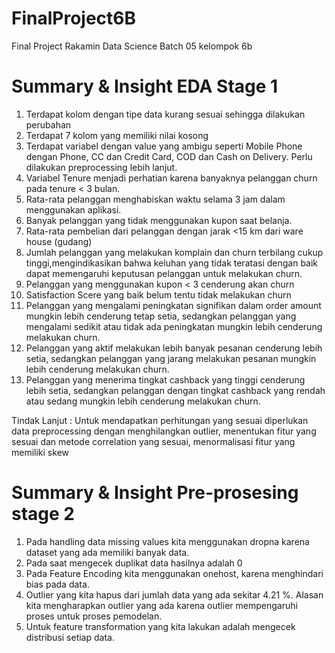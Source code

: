 # FinalProject6B
Final Project Rakamin Data Science Batch 05 kelompok 6b

# Summary & Insight EDA Stage 1
1. Terdapat kolom dengan tipe data kurang sesuai sehingga dilakukan perubahan
2. Terdapat 7 kolom yang memiliki nilai kosong
3. Terdapat variabel dengan value yang ambigu seperti Mobile Phone dengan Phone, CC dan Credit Card, COD dan Cash on Delivery. Perlu dilakukan preprocessing lebih lanjut.
4. Variabel Tenure menjadi perhatian karena banyaknya pelanggan churn pada tenure < 3 bulan.
5. Rata-rata pelanggan menghabiskan waktu selama 3 jam dalam menggunakan aplikasi.
6. Banyak pelanggan yang tidak menggunakan kupon saat belanja.
7. Rata-rata pembelian dari pelanggan dengan jarak <15 km dari ware house (gudang)
8. Jumlah pelanggan yang melakukan komplain dan churn terbilang cukup tinggi,mengindikasikan bahwa keluhan yang tidak teratasi dengan baik dapat memengaruhi keputusan pelanggan untuk melakukan churn.
9. Pelanggan yang menggunakan kupon < 3 cenderung akan churn
10. Satisfaction Scere yang baik belum tentu tidak melakukan churn
11. Pelanggan yang mengalami peningkatan signifikan dalam order amount mungkin lebih cenderung tetap setia, sedangkan pelanggan yang mengalami sedikit atau tidak ada peningkatan mungkin lebih cenderung melakukan churn.
12. Pelanggan yang aktif melakukan lebih banyak pesanan cenderung lebih setia, sedangkan pelanggan yang jarang melakukan pesanan mungkin lebih cenderung melakukan churn.
13. Pelanggan yang menerima tingkat cashback yang tinggi cenderung lebih setia, sedangkan pelanggan dengan tingkat cashback yang rendah atau sedang mungkin lebih cenderung melakukan churn.

Tindak Lanjut : Untuk mendapatkan perhitungan yang sesuai diperlukan data preprocessing dengan menghilangkan outlier, menentukan fitur yang sesuai dan metode correlation yang sesuai, menormalisasi fitur yang memiliki skew


# Summary & Insight Pre-prosesing stage 2
1. Pada handling data missing values kita menggunakan dropna karena dataset yang ada memiliki banyak data.
2. Pada saat mengecek duplikat data hasilnya adalah 0
3. Pada Feature Encoding kita menggunakan onehost, karena menghindari bias pada data.
4. Outlier yang kita hapus dari jumlah data yang ada sekitar 4.21 %. Alasan kita mengharapkan outlier yang ada karena outlier mempengaruhi proses untuk proses pemodelan.
5. Untuk feature transformation yang kita lakukan adalah mengecek distribusi setiap data.
